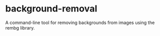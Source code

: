 # background-removal
A command-line tool for removing backgrounds from images using the rembg library.
